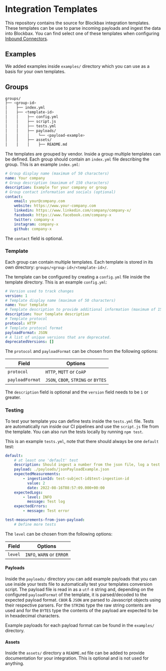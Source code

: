 # Integration Templates

This repository contains the source for Blockbax integration templates. These templates can be use to parse incoming payloads
and ingest the data into Blockbax. You can find select one of these templates when configuring
[Inbound Connectors](https://blockbax.com/docs/integrations/#inbound-connectors).

## Examples

We added examples inside `examples/` directory which you can use as a basis for your own templates.

## Groups

```bash
groups/
├── <group-id>
│    ├── index.yml
│    ├── <template-id>
│    │    ├── config.yml
│    │    ├── script.js
│    │    ├── tests.yml
│    │    ├── payloads/
│    │    │    └── <payload-example>
│    │    ├── assets/
│    │    │    ├── README.md
```

The templates are grouped by vendor. Inside a group multiple templates can be defined. Each group should contain an `index.yml` file describing
the group. This is an example `index.yml`:

```yml
# Group display name (maximum of 50 characters)
name: Your company
# Group description (maximum of 150 characters)
description: Example for your company or group
# Group contact information and socials (optional)
contact:
    email: your@company.com
    website: https://www.your-company.com
    linkedin: https://www.linkedin.com/company/company-x/
    facebook: https://www.facebook.com/company-x
    twitter: company-x
    instagram: company-x
    github: company-x
```

The `contact` field is optional.

### Template

Each group can contain multiple templates. Each template is stored in its own directory:
`groups/<group-id>/<template-id>/`.

The template can be configured by creating a `config.yml` file inside the template directory. This is an example `config.yml`:

```yaml
# Version used to track changes
version: 1
# Template display name (maximum of 50 characters)
name: Your template
# Template description to provide additional information (maximum of 150 characters)
description: Your template description
# Template protocol
protocol: HTTP
# Template protocol format
payloadFormat: JSON
# A list of unique versions that are deprecated.
deprecatedVersions: []
```

The `protocol` and `payloadFormat` can be chosen from the following options:

| Field           | Options                             |
| --------------- | ----------------------------------- |
| `protocol`      | `HTTP`, `MQTT` or `CoAP`            |
| `payloadFormat` | `JSON`, `CBOR`, `STRING` or `BYTES` |

The `description` field is optional and the `version` field needs to be `1` or greater.

### Testing

To test your template you can define tests inside the `tests.yml` file. Tests are automatically run inside our CI pipelines and use the `script.js` file from the template. You can also run the tests locally by running `npm test`.

This is an example `tests.yml`, note that there should always be one `default` test:

```yaml
default:
    # at least one 'default' test
    description: Should ingest a number from the json file, log a test INFO message and log a test error
    payload: ./payloads/jsonPayloadExample.json
    expectedMeasurements:
        - ingestionId: test-subject-id$test-ingestion-id
          value: 2
          date: 2022-08-16T08:57:09.000+00:00
    expectedLogs:
        - level: INFO
          message: Test log
    expectedErrors:
        - message: Test error

test-measurements-from-json-payload:
    # Define more tests
```

The `level` can be chosen from the following options:

| Field   | Options                   |
| ------- | ------------------------- |
| `level` | `INFO`, `WARN` or `ERROR` |

#### Payloads

Inside the `payloads/` directory you can add example payloads that you can use inside your tests file to automatically test your templates conversion script. The payload file is read in as a `utf-8` string and, depending on the configured `payloadFormat` of the template, it is parsed/decoded to the expected payload format. `CBOR` & `JSON` are parsed to Javascript objects using their respective parsers. For the `STRING` type the raw string contents are used and for the `BYTES` type the contents of the payload are expected to be in hexadecimal characters.

Example payloads for each payload format can be found in the `examples/` directory.

#### Assets

Inside the `assets/` directory a `README.md` file can be added to provide documentation for your integration. This is optional and is not used for anything.
